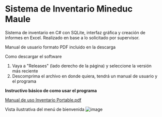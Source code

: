 # Sistema de Inventario Mineduc Maule
Sistema de inventario en C# con SQLite, interfaz gráfica y creación de informes en Excel. Realizado en base a lo solicitado por supervisor.

Manual de usuario formato PDF incluido en la descarga

Como descargar el software
1. Vaya a "Releases" (lado derecho de la página) y seleccione la versión más reciente
2. Descomprima el archivo en donde quiera, tendrá un manual de usuario y el programa

<b>Instructivo básico de como usar el programa</b>

[Manual de uso Inventario Portable.pdf](https://github.com/hrdax/sistema_inv_mineduc_portable/files/11123270/Manual.de.uso.Inventario.Portable.pdf)

Vista ilustrativa del menú de bienvenida
![image](https://user-images.githubusercontent.com/74321905/229160269-2711b8e8-1282-41b0-8e71-bccdb659b90b.png)
